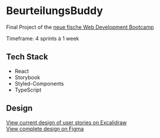 # BeurteilungsBuddy

Final Project of the [neue fische Web Development Bootcamp](https://www.neuefische.de/weiterbildung/web-development)

Timeframe: 4 sprints à 1 week

## Tech Stack

- React
- Storybook
- Styled-Components
- TypeScript

## Design
[View current design of user stories on Excalidraw](https://excalidraw.com/#json=hMBp6bEkQQVyYlqENuXwo,QeaTlZmtDQFsdM-RtQZUhw) <br/>
[View complete design on Figma](https://www.figma.com/file/q67FdvSH06aDW9BGQxIePn/BeurteilungsBuddy-Capstone)
